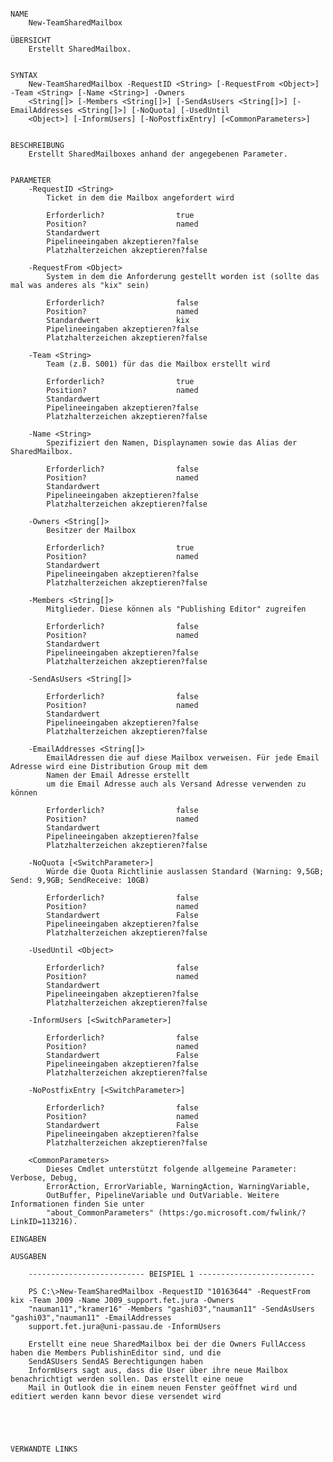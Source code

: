 ﻿```

NAME
    New-TeamSharedMailbox
    
ÜBERSICHT
    Erstellt SharedMailbox.
    
    
SYNTAX
    New-TeamSharedMailbox -RequestID <String> [-RequestFrom <Object>] -Team <String> [-Name <String>] -Owners 
    <String[]> [-Members <String[]>] [-SendAsUsers <String[]>] [-EmailAddresses <String[]>] [-NoQuota] [-UsedUntil 
    <Object>] [-InformUsers] [-NoPostfixEntry] [<CommonParameters>]
    
    
BESCHREIBUNG
    Erstellt SharedMailboxes anhand der angegebenen Parameter.
    

PARAMETER
    -RequestID <String>
        Ticket in dem die Mailbox angefordert wird
        
        Erforderlich?                true
        Position?                    named
        Standardwert                 
        Pipelineeingaben akzeptieren?false
        Platzhalterzeichen akzeptieren?false
        
    -RequestFrom <Object>
        System in dem die Anforderung gestellt worden ist (sollte das mal was anderes als "kix" sein)
        
        Erforderlich?                false
        Position?                    named
        Standardwert                 kix
        Pipelineeingaben akzeptieren?false
        Platzhalterzeichen akzeptieren?false
        
    -Team <String>
        Team (z.B. S001) für das die Mailbox erstellt wird
        
        Erforderlich?                true
        Position?                    named
        Standardwert                 
        Pipelineeingaben akzeptieren?false
        Platzhalterzeichen akzeptieren?false
        
    -Name <String>
        Spezifiziert den Namen, Displaynamen sowie das Alias der SharedMailbox.
        
        Erforderlich?                false
        Position?                    named
        Standardwert                 
        Pipelineeingaben akzeptieren?false
        Platzhalterzeichen akzeptieren?false
        
    -Owners <String[]>
        Besitzer der Mailbox
        
        Erforderlich?                true
        Position?                    named
        Standardwert                 
        Pipelineeingaben akzeptieren?false
        Platzhalterzeichen akzeptieren?false
        
    -Members <String[]>
        Mitglieder. Diese können als "Publishing Editor" zugreifen
        
        Erforderlich?                false
        Position?                    named
        Standardwert                 
        Pipelineeingaben akzeptieren?false
        Platzhalterzeichen akzeptieren?false
        
    -SendAsUsers <String[]>
        
        Erforderlich?                false
        Position?                    named
        Standardwert                 
        Pipelineeingaben akzeptieren?false
        Platzhalterzeichen akzeptieren?false
        
    -EmailAddresses <String[]>
        EmailAdressen die auf diese Mailbox verweisen. Für jede Email Adresse wird eine Distribution Group mit dem 
        Namen der Email Adresse erstellt
        um die Email Adresse auch als Versand Adresse verwenden zu können
        
        Erforderlich?                false
        Position?                    named
        Standardwert                 
        Pipelineeingaben akzeptieren?false
        Platzhalterzeichen akzeptieren?false
        
    -NoQuota [<SwitchParameter>]
        Würde die Quota Richtlinie auslassen Standard (Warning: 9,5GB; Send: 9,9GB; SendReceive: 10GB)
        
        Erforderlich?                false
        Position?                    named
        Standardwert                 False
        Pipelineeingaben akzeptieren?false
        Platzhalterzeichen akzeptieren?false
        
    -UsedUntil <Object>
        
        Erforderlich?                false
        Position?                    named
        Standardwert                 
        Pipelineeingaben akzeptieren?false
        Platzhalterzeichen akzeptieren?false
        
    -InformUsers [<SwitchParameter>]
        
        Erforderlich?                false
        Position?                    named
        Standardwert                 False
        Pipelineeingaben akzeptieren?false
        Platzhalterzeichen akzeptieren?false
        
    -NoPostfixEntry [<SwitchParameter>]
        
        Erforderlich?                false
        Position?                    named
        Standardwert                 False
        Pipelineeingaben akzeptieren?false
        Platzhalterzeichen akzeptieren?false
        
    <CommonParameters>
        Dieses Cmdlet unterstützt folgende allgemeine Parameter: Verbose, Debug,
        ErrorAction, ErrorVariable, WarningAction, WarningVariable,
        OutBuffer, PipelineVariable und OutVariable. Weitere Informationen finden Sie unter 
        "about_CommonParameters" (https:/go.microsoft.com/fwlink/?LinkID=113216). 
    
EINGABEN
    
AUSGABEN
    
    -------------------------- BEISPIEL 1 --------------------------
    
    PS C:\>New-TeamSharedMailbox -RequestID "10163644" -RequestFrom kix -Team J009 -Name J009_support.fet.jura -Owners 
    "nauman11","kramer16" -Members "gashi03","nauman11" -SendAsUsers "gashi03","nauman11" -EmailAddresses 
    support.fet.jura@uni-passau.de -InformUsers
    
    Erstellt eine neue SharedMailbox bei der die Owners FullAccess haben die Members PublishinEditor sind, und die 
    SendASUsers SendAS Berechtigungen haben
    InformUsers sagt aus, dass die User über ihre neue Mailbox benachrichtigt werden sollen. Das erstellt eine neue 
    Mail in Outlook die in einem neuen Fenster geöffnet wird und editiert werden kann bevor diese versendet wird
    
    
    
    
    
VERWANDTE LINKS



```

